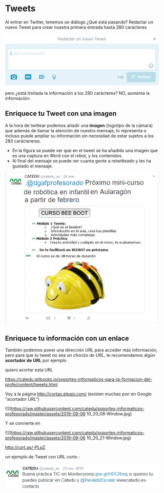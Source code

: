 
# Tweets

Al entrar en Twitter, tenemos un diálogo ¿Qué está pasando? Redactar un nuevo Tweet para crear nuestra primera entrada hasta 280 carácteres


![](https://raw.githubusercontent.com/catedu/soportes-informaticos-profesorado/master/img/2017-02-01-redactar_tweet_imagen.png)

pero ¿está limitada la información a los 280 carácteres? NO, aumenta la información:

## Enriquece tu Tweet con una imagen

A la hora de twittear podemos añadir una **imagen** (logotipo de la cámara) que además de llamar la atención de nuestro mensaje, lo representa o incluso puede ampliar su información sin necesidad de estar sujetos a los 280 caráctereres.

- En la figura se puede ver que en el tweet se ha añadido una imagen que es una captura en Word con el robot, y los contenidos.
- Al final del mensaje se puede ver cuanta gente a retwitteado y les ha gustado el mensaje.


![](https://raw.githubusercontent.com/catedu/soportes-informaticos-profesorado/master/img/bee_bot_Twitter.png)

## Enriquece tu información con un enlace

También podemos poner una dirección URL para acceder más información, pero para que tu tweet no sea un *chorizo de URL*, te recomendamos algún **acortador de URL** por ejemplo 

quiero acortar esta URL

https://catedu.gitbooks.io/soportes-informaticos-para-la-formacion-del-profe/content/tweets.html

Voy a la página http://cortas.elpais.com/ (existen muchas pon en Google "acortador URL")

![](https://raw.githubusercontent.com/catedu/soportes-informaticos-profesorado/master/assets/2019-09-06 10_20_08-Window.jpg)

Y se convierte en 

![](https://raw.githubusercontent.com/catedu/soportes-informaticos-profesorado/master/assets/2019-09-06 10_20_21-Window.jpg)

http://cort.as/-PLpZ


un ejemplo de Tweet con URL corto :


![](https://raw.githubusercontent.com/catedu/soportes-informaticos-profesorado/master/img/tweet_de_ejemplo.png)



